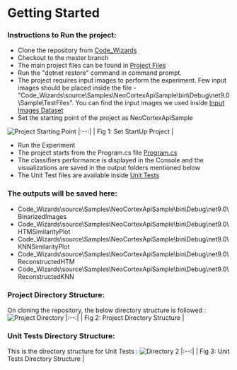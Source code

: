 # Getting Started
### Instructions to Run the project:

- Clone the repository from [Code_Wizards](https://github.com/Avradip24/Code_Wizards)
- Checkout to the master branch
- The main project files can be found in [Project Files](https://github.com/Avradip24/Code_Wizards/tree/master/source/Samples/NeoCortexApiSample)
- Run the "dotnet restore" command in command prompt.
- The project requires input images to perform the experiment. Few input images should be placed inside the file - "Code_Wizards\source\Samples\NeoCortexApiSample\bin\Debug\net9.0\Sample\TestFiles". You can find the input images we used inside [Input Images Dataset](https://github.com/Avradip24/Code_Wizards/tree/master/source/Samples/NeoCortexApiSample/Documentations/Input%20Images%20Dataset)
- Set the starting point of the project as NeoCortexApiSample
  
![Project Starting Point](https://github.com/user-attachments/assets/38dcab40-c09a-4703-b543-d4e6130c617e)
|:--:| 
| Fig 1: Set StartUp Project |
- Run the Experiment
- The project starts from the Program.cs file [Program.cs](https://github.com/Avradip24/Code_Wizards/blob/master/source/Samples/NeoCortexApiSample/Program.cs)
- The classifiers performance is displayed in the Console and the visualizations are saved in the output folders mentioned below
- The Unit Test files are available inside [Unit Tests](https://github.com/Avradip24/Code_Wizards/tree/master/source/TestNeoCortexApiSample)

### The outputs will be saved here:

- Code_Wizards\source\Samples\NeoCortexApiSample\bin\Debug\net9.0\BinarizedImages
- Code_Wizards\source\Samples\NeoCortexApiSample\bin\Debug\net9.0\HTMSimilarityPlot
- Code_Wizards\source\Samples\NeoCortexApiSample\bin\Debug\net9.0\KNNSimilarityPlot
- Code_Wizards\source\Samples\NeoCortexApiSample\bin\Debug\net9.0\ReconstructedHTM
- Code_Wizards\source\Samples\NeoCortexApiSample\bin\Debug\net9.0\ReconstructedKNN

### Project Directory Structure:
On cloning the repository, the below directory structure is followed : 
![Project Directory](https://github.com/user-attachments/assets/9be20ccf-d9fb-4b23-9f3d-1feef3f441f4)
|:--:| 
| Fig 2: Project Directory Structure |

### Unit Tests Directory Structure:
This is the directory structure for Unit Tests :
![Directory 2](https://github.com/user-attachments/assets/b5ce3034-f655-4df6-a7a6-ddffebc93cb8)
|:--:| 
| Fig 3: Unit Tests Directory Structure |
